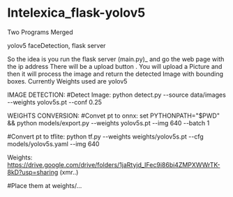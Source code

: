 # Intelexica_flask-yolov5
Two Programs Merged

yolov5 faceDetection, 
flask server

So the idea is you run the flask server (main.py)_ and go the web page with the ip address
There will be a upload button . You will upload a Picture and then it will process the image and return the detected Image with bounding boxes.
Currently Weights used are yolov5



IMAGE DETECTION:
#Detect Image:
python detect.py --source data/images --weights yolov5s.pt --conf 0.25


WEIGHTS CONVERSION:
#Convet pt to onnx:
set PYTHONPATH="$PWD" && python models/export.py --weights yolov5s.pt --img 640 --batch 1

#Convert pt to tflite:
python tf.py --weights weights/yolov5s.pt --cfg models/yolov5s.yaml --img 640


Weights: https://drive.google.com/drive/folders/1jaRtyjd_IFec9i86bi4ZMPXWWrTK-8kD?usp=sharing (xmr..)

#Place them at weights/...
